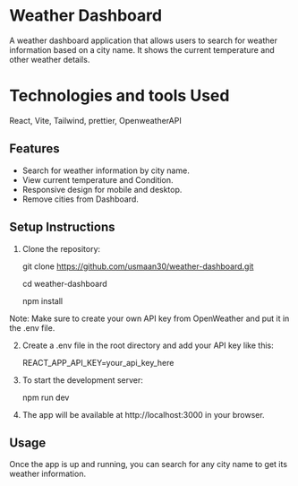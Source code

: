 # Weather Dashboard

A weather dashboard application that allows users to search for weather information based on a city name. It shows the current temperature and other weather details.

# Technologies and tools Used

React, Vite, Tailwind, prettier, OpenweatherAPI

## Features

- Search for weather information by city name.
- View current temperature and Condition.
- Responsive design for mobile and desktop.
- Remove cities from Dashboard.

## Setup Instructions

1. Clone the repository:

   git clone https://github.com/usmaan30/weather-dashboard.git

   cd weather-dashboard

   npm install

Note: Make sure to create your own API key from OpenWeather and put it in the .env file.

2. Create a .env file in the root directory and add your API key like this:

   REACT_APP_API_KEY=your_api_key_here

3. To start the development server:

   npm run dev

4. The app will be available at http://localhost:3000 in your browser.

## Usage

Once the app is up and running, you can search for any city name to get its weather information.
